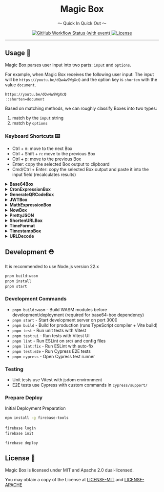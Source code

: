 <h1 align="center">Magic Box</h1>

<p align="center">～ Quick In Quick Out ～</p>

<p align="center">
  <a href="#">
    <img
        alt="GitHub Workflow Status (with event)"
        src="https://img.shields.io/github/actions/workflow/status/xiaoxiaosn/magic-box/firebase-hosting.yaml?style=flat-square"
    />
  </a>
  <a href="#">
    <img
      src="https://img.shields.io/badge/license-MIT%2FApache--2.0-informational?style=flat-square"
      alt="License"
    />
  </a>
</p>

---

## Usage 🏁

Magic Box parses user input into two parts: `input` and `options`.

For example, when Magic Box receives the following user input:
The input will be `https://youtu.be/dQw4w9WgXcQ` and the option key is `shorten` with the value `document`.

```
https://youtu.be/dQw4w9WgXcQ
::shorten=document
```

Based on matching methods, we can roughly classify Boxes into two types:

1. match by the `input` string
2. match by `options`

### Keyboard Shortcuts ⌨️

- Ctrl + n: move to the next Box
- Ctrl + Shift + n: move to the previous Box
- Ctrl + p: move to the previous Box
- Enter: copy the selected Box output to clipboard
- Cmd/Ctrl + Enter: copy the selected Box output and paste it into the input field (recalculates results)

<details>
<summary> <b>Base64Box</b> </summary>

| match rule                    | description   | output                     |
| ----------------------------- | ------------- | -------------------------- |
| valid string                  | base64 encode | ![](docs/Base64Encode.png) |
| can be decode to valid string | base64 decode | ![](docs/Base64Decode.png) |

</details>

<details>
<summary> <b>CronExpressionBox</b> </summary>

| match rule            | description               | output                    |
| --------------------- | ------------------------- | ------------------------- |
| valid cron expression | convert to human language | ![](docs/CronExpress.png) |

| options                          | description                             | example     |
| -------------------------------- | --------------------------------------- | ----------- |
| `l`, `lang`, `locate`            | select while human language             | ::locale=tw |
| ~~`tz`, `timezone`, `tzOffset`~~ | (deprecated) shift to the base timezone | ::tz=8      |

</details>

<details>
<summary> <b>GenerateQRCodeBox</b> </summary>

| match rule                       | description      | output                       |
| -------------------------------- | ---------------- | ---------------------------- |
| contains option `qr` or `qrcode` | generate QR Code | ![](docs/GenerateQRCode.png) |

| options        | description | example    |
| -------------- | ----------- | ---------- |
| `qr`, `qrcode` | --          | `::QRCode` |

</details>

<details>
<summary> <b>JWTBox</b> </summary>

| match rule       | description                | output                  |
| ---------------- | -------------------------- | ----------------------- |
| valid JWT string | decode JWT header and body | ![](docs/JWTDecode.png) |

</details>

<details>
<summary> <b>MathExpressionBox</b> </summary>

| match rule         | description               | output                       |
| ------------------ | ------------------------- | ---------------------------- |
| valid math express | calculate the math result | ![](docs/MathExpression.png) |

</details>

<details>
<summary> <b>NowBox</b> </summary>

| match rule          | description                                                                                    | output            |
| ------------------- | ---------------------------------------------------------------------------------------------- | ----------------- |
| input matches `now` | show current time in 3 difference formats: `RFC 3339`, `RFC 3339 (UTC+8)`, and `Timestamp (s)` | ![](docs/Now.png) |

</details>

<details>
<summary> <b>PrettyJSON</b> </summary>

| match rule | description    | output                   |
| ---------- | -------------- | ------------------------ |
| valid JSON | formatted JSON | ![](docs/PrettyJSON.png) |

</details>

<details>
<summary> <b>ShortenURLBox</b> </summary>

| match rule                          | description            | output                   |
| ----------------------------------- | ---------------------- | ------------------------ |
| contains option `surl` or `shorten` | generate a shorten URL | ![](docs/ShortenURL.png) |

| options           | description                                                        | example      |
| ----------------- | ------------------------------------------------------------------ | ------------ |
| `surl`, `shorten` | desired short URL result, if not set, a random string will be used | `::surl=foo` |

</details>

<details>
<summary> <b>TimeFormat</b> </summary>

| match rule                 | description                         | output                   |
| -------------------------- | ----------------------------------- | ------------------------ |
| valid RFC 3339 time string | timestamp in second and millisecond | ![](docs/TimeFormat.png) |

</details>

<details>
<summary> <b>TimestampBox</b> </summary>

| match rule                                                                               | description                                | output                   |
| ---------------------------------------------------------------------------------------- | ------------------------------------------ | ------------------------ |
| valid timestamp. to avoid match all of number string, it only receive 1600 AD to 2500 AD | the time of timestamp in `RFC 3339` format | ![](docs/TimeFormat.png) |

</details>

<details>
<summary> <b>URLDecode</b> </summary>

| match rule         | description                | output                          |
| ------------------ | -------------------------- | ------------------------------- |
| URL-encoded string | decoded URL-encoded string | ![](docs/URLEncodingDecode.png) |

</details>

## Development ⛑️

It is recommended to use Node.js version 22.x

```bash
pnpm build:wasm
pnpm install
pnpm start
```

### Development Commands

- `pnpm build:wasm` - Build WASM modules before development/deployment (required for base64-box dependency)
- `pnpm start` - Start development server on port 3000
- `pnpm build` - Build for production (runs TypeScript compiler + Vite build)
- `pnpm test` - Run unit tests with Vitest
- `pnpm test:ui` - Run tests with Vitest UI
- `pnpm lint` - Run ESLint on src/ and config files
- `pnpm lint:fix` - Run ESLint with auto-fix
- `pnpm test:e2e` - Run Cypress E2E tests
- `pnpm cypress` - Open Cypress test runner

### Testing

- Unit tests use Vitest with jsdom environment
- E2E tests use Cypress with custom commands in `cypress/support/`

### Prepare Deploy

Initial Deployment Preparation

```bash
npm install -g firebase-tools

firebase login
firebase init
```

```bash
firebase deploy
```

## License 📃

Magic Box is licensed under MIT and Apache 2.0 dual-licensed.

You may obtain a copy of the License at [LICENSE-MIT](LICENSE-MIT) and [LICENSE-APACHE](LICENSE-APACHE)
